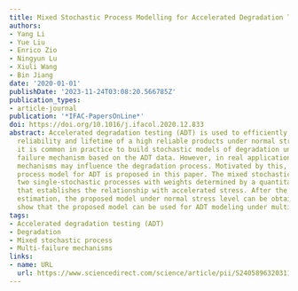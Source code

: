 ```yaml
---
title: Mixed Stochastic Process Modelling for Accelerated Degradation Testing
authors:
- Yang Li
- Yue Liu
- Enrico Zio
- Ningyun Lu
- Xiuli Wang
- Bin Jiang
date: '2020-01-01'
publishDate: '2023-11-24T03:08:20.566785Z'
publication_types:
- article-journal
publication: '*IFAC-PapersOnLine*'
doi: https://doi.org/10.1016/j.ifacol.2020.12.833
abstract: Accelerated degradation testing (ADT) is used to efficiently assess the
  reliability and lifetime of a high reliable products under normal stress. In general,
  it is common in practice to build stochastic models of degradation under a single
  failure mechanism based on the ADT data. However, in real applications, multi-failure
  mechanisms may influence the degradation process. Motivated by this, a mixed stochastic
  process model for ADT is proposed in this paper. The mixed stochastic process combines
  two single-stochastic processes with weights determined by a quantitative method
  that establishes the relationship with accelerated stress. After the unknown parameter
  estimation, the proposed model under normal stress level can be obtained. The results
  show that the proposed model can be used for ADT modeling under multi-failure mechanisms.
tags:
- Accelerated degradation testing (ADT)
- Degradation
- Mixed stochastic process
- Multi-failure mechanisms
links:
- name: URL
  url: https://www.sciencedirect.com/science/article/pii/S2405896320311575
---
```

